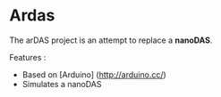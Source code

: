 # Ardas
The arDAS project is an attempt to replace a **nanoDAS**.

Features :
* Based on [Arduino] (http://arduino.cc/)
* Simulates a nanoDAS
